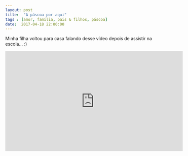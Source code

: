 ```yaml
---
layout: post
title:  "A páscoa por aqui"
tags : [amor, família, pais & filhos, páscoa]
date:  2017-04-18 22:00:00
---
```


Minha filha voltou para casa falando desse vídeo depois de assistir na escola... :)

<iframe width="560" height="315" src="https://www.youtube.com/embed/_fOVgqVAwpM" frameborder="0" allow="accelerometer; autoplay; encrypted-media; gyroscope; picture-in-picture" allowfullscreen></iframe>